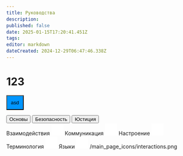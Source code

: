 ```yaml
---
title: Руководства
description: 
published: false
date: 2025-01-15T17:20:41.451Z
tags: 
editor: markdown
dateCreated: 2024-12-29T06:47:46.338Z
---
```


  # 123
  <button style="background-color:#0095FF;padding:10px;">asd</button>
  <div class="nav-panel center br">
  <!--  -->
  <div class="nav-tabs">
    <button class="nav-link active">Основы</button>
    <button class="nav-link ">Безопасность</button>
    <button class="nav-link">Юстиция</button>
  </div>
  <!--  -->
  <div class="tab-panels br-child">
    <div class="tab-panel">
      <a class="tab-panel__item">
        <span>Взаимодействия</span>
        <img src="/main_page_icons/harm__white.png"/>
      </a>
      <a class="tab-panel__item">
        <span>Коммуникация</span>
        <img src="/main_page_icons/headset__white.png"/>
      </a>
      <a class="tab-panel__item">
        <span>Настроение</span>
        <img src="/main_page_icons/mood__white.png"/>
      </a>
      <a class="tab-panel__item">
        <span>Терминология</span>
        <img src="/main_page_icons/terminology__white.png"/>
      </a>
      <a class="tab-panel__item">
        <span>Языки</span>
        <img src="/main_page_icons/language__white.png"/>
      </a>/main_page_icons/interactions.png
    </div>
  </div>
</div>
  <div></div>
